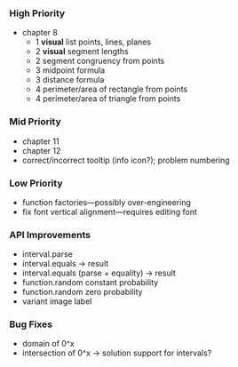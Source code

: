### High Priority
* chapter 8
    * 1 **visual** list points, lines, planes
    * 2 **visual** segment lengths
    * 2 segment congruency from points
    * 3 midpoint formula
    * 3 distance formula
    * 4 perimeter/area of rectangle from points
    * 4 perimeter/area of triangle from points

### Mid Priority
* chapter 11
* chapter 12
* correct/incorrect tooltip (info icon?); problem numbering

### Low Priority
* function factories—possibly over-engineering
* fix font vertical alignment—requires editing font

### API Improvements
* interval.parse
* interval.equals -> result
* interval.equals (parse + equality) -> result
* function.random constant probability
* function.random zero probability
* variant image label

### Bug Fixes
* domain of 0^x
* intersection of 0^x -> solution support for intervals?
